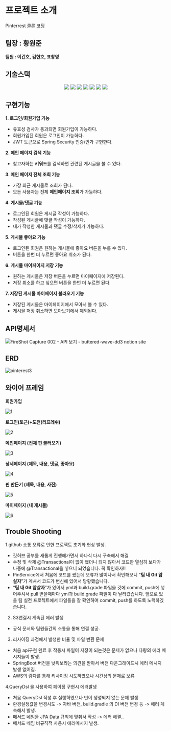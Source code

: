 # 프로젝트 소개
Pinterrest 클론 코딩


## 팀장 : 황원준
**팀원 : 이건호, 김현호, 표창영**
## 기술스택
<div align="center">
	<img src="https://img.shields.io/badge/Java-007396?style=flat&logo=Java&logoColor=white" />
  <img src="https://img.shields.io/badge/Spring Boot-6DB33F?style=flat&logo=Spring Boot&logoColor=white" />
  <img src="https://img.shields.io/badge/Spring Security-6DB33F?style=flat&logo=Spring Security&logoColor=white" />
  <img src="https://img.shields.io/badge/Amazon S3-569A31?style=flat&logo=Amazon S3&logoColor=white" />
  <img src="https://img.shields.io/badge/Amazon RDS-527FFF?style=flat&logo=Amazon RDS&logoColor=white" />
  <img src="https://img.shields.io/badge/MySQL-4479A1?style=flat&logo=MySQL&logoColor=white" />
  <img src="https://img.shields.io/badge/Amazon EC2-FF9900?style=flat&logo=Amazon EC2&logoColor=white" />
</div>

## 구현기능
**1. 로그인/회원가입 기능**
* 유효성 검사가 통과되면 회원가입이 가능하다.
* 회원가입된 회원은 로그인이 가능하다.
* JWT 토큰으로 Spring Security 인증/인가 구현한다.

**2. 메인 페이지 검색 기능**
* 찾고자하는 **키워드**를 검색하면 관련된 게시글을 볼 수 있다.

**3. 메인 페이지 전체 조회 기능**
* 가장 최근 게시물로 조회가 된다.
* 모든 사용자는 전체 **메인페이지 조회**가 가능하다.

**4. 게시물/댓글 기능**
* 로그인된 회원은 게시글 작성이 가능하다.
* 작성된 게시글에 댓글 작성이 가능하다.
* 내가 작성한 게시물과 댓글 수정/삭제가 가능하다.

**5. 게시물 좋아요 기능**
* 로그인된 회원은 원하는 게시물에 좋아요 버튼을 누를 수 있다.
* 버튼을 한번 더 누르면 좋아요 취소가 된다.

**6. 게시물 마이페이지 저장 기능**
* 원하는 게시물은 저장 버튼을 누르면 마이페이지에 저장된다.
* 저장 취소를 하고 싶으면 버튼을 한번 더 누르면 된다.

**7. 저장된 게시물 마이페이지 불러오기 기능**
* 저장된 게시물은 마이페이지에서 모아서 볼 수 있다.
* 게시물 저장 취소하면 모아보기에서 제외된다.



## API명세서

![FireShot Capture 002 - API 보기 - buttered-wave-dd3 notion site](https://user-images.githubusercontent.com/107843779/223948275-b19bb8ff-2186-4a45-9260-203d275a5d9c.png)




## ERD

![pinterest3](https://user-images.githubusercontent.com/107843779/223933731-60dc2fd6-bc18-4ae6-9260-73ef9c71afc7.png)


## 와이어 프레임
**회원가입**

![1](https://user-images.githubusercontent.com/107843779/223942415-4763f63f-7bf7-4777-914c-f32b51cc9fed.png)

**로그인(토근)+도전(리프레쉬)**

![2](https://user-images.githubusercontent.com/107843779/223942447-e6cf47c8-6be6-46a9-8d0a-2ea47803cd3c.png)

**메인페이지 (전체 핀 불러오기)**

![3](https://user-images.githubusercontent.com/107843779/223942709-ddadd364-9d49-4bc7-97fc-76259bfed915.png)

**상세페이지 (제목, 내용, 댓글, 좋아요)**

![4](https://user-images.githubusercontent.com/107843779/223942777-7b9afc2e-5ae2-488c-9ced-c55e985acbf2.png)

**핀 만든기 (제목, 내용, 사진)**

![5](https://user-images.githubusercontent.com/107843779/223942976-9ed57f72-f1d5-42a6-afb9-8c7336468995.png)

**마이페이지 (내 게시물)**

![6](https://user-images.githubusercontent.com/107843779/223943044-e284b0db-0241-4635-b6f1-56608feb16bb.png)

## Trouble Shooting
1.github 소통 오류로 인한 프로젝트 초기화 현상 발생. 
  - 깃허브 공부를 새롭게 진행해가면서 하나식 다시 구축해서 해결
  - 수정 및 삭제 @Transactional이 없이 했더니 되지 않아서 코드만 열심히 보다가 나중에 @Transactional을 넣으니 되었습니다. 꼭 확인하자!!
  - PinService에서 처음에 코드를 짰는데 오류가 많이나서 확인해보니 “**팀 내  Git 암살자**”가 계셔서 코드가 변신해 있어서 당황했습니다.
  - “**팀 내 Git 암살자**”가 있어서 yml과 build.grade 파일을 깃에 commit, push에 넣어주셔서 pull 받을때마다 yml과 build.grade 파일이 다 날라갔습니다. 앞으로 있을 팀 실전 프로젝트에서 파일들을 잘 확인하여 commit, push를 하도록 노력하겠습니다.

2. S3연결시 계속된 에러 발생
  - 공식 문서와 팀원들간의 소통을 통해 연결 성공.

3. 리사이징 과정에서 발생한 비율 및 파일 변환 문제
 - 처음 api구현 완료 후 작동시 파일이 저장이 되는것은 문제가 없으나 다량의 에러 메시지들이 발생.
 - SpringBoot 버전을 낮춰보라는 의견을 받아서 버전 다운그래이드시 에러 메시지 발생 없어짐.
 - AWS의 람다를 통해 리사이징 시도하였으나 시간상의 문제로 보류

4.QueryDsl 을 사용하여 폐이징 구현시 에러발생
 - 처음 QueryDsl 작성 후 실행하였으나 빈이 생성되지 않는 문제 발생.
 - 환경설정값을 변경시도  -> 자바 버전, build.gradle 의 DI 버전 변경 등  -> 에러 계속해서 발생.
 - 메서드 네임을 JPA Data 규칙에 맞춰서 작성 -> 에러 해결.. 
 - 메서드 네임 비규칙적 사용시 에러메시지 발생. 
